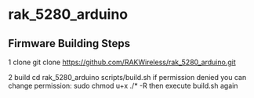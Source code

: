# rak_5280_arduino

## Firmware Building Steps
1 clone
	git clone https://github.com/RAKWireless/rak_5280_arduino.git
	
2 build
	cd rak_5280_arduino
	scripts/build.sh
	if permission denied you can change permission:
		sudo chmod u+x ./* -R
		then execute build.sh again